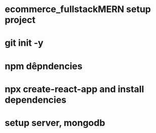 # ecommerce_fullstackMERN setup project
# git init -y
# npm dêpndencies
# npx create-react-app and install dependencies
# setup server, mongodb

